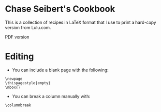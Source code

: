 # Chase Seibert's Cookbook

This is a collection of recipes in LaTeX format that I use to print a hard-copy version from Lulu.com.

[PDF version](https://chase-cookbook.s3.us-west-2.amazonaws.com/cookbook.pdf)


# Editing

- You can include a blank page with the following:

```
\newpage
\thispagestyle{empty}
\mbox{}
```

- You can break a column manually with:

```
\columnbreak
```

